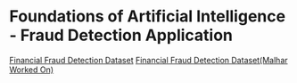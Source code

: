 # Foundations of Artificial Intelligence - Fraud Detection Application


<a href="https://www.kaggle.com/datasets/sriharshaeedala/financial-fraud-detection-dataset/data">Financial Fraud Detection Dataset</a>
<a href="https://www.kaggle.com/datasets/shriyashjagtap/fraudulent-e-commerce-transactions">Financial Fraud Detection Dataset(Malhar Worked On)</a>

